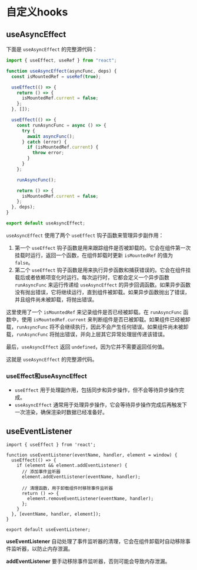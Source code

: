 # 自定义hooks

## useAsyncEffect

下面是 `useAsyncEffect` 的完整源代码：

```javascript
import { useEffect, useRef } from "react";

function useAsyncEffect(asyncFunc, deps) {
  const isMountedRef = useRef(true);

  useEffect(() => {
    return () => {
      isMountedRef.current = false;
    };
  }, []);

  useEffect(() => {
    const runAsyncFunc = async () => {
      try {
        await asyncFunc();
      } catch (error) {
        if (isMountedRef.current) {
          throw error;
        }
      }
    };

    runAsyncFunc();

    return () => {
      isMountedRef.current = false;
    };
  }, deps);
}

export default useAsyncEffect;
```

`useAsyncEffect` 使用了两个 `useEffect` 钩子函数来管理异步副作用：

1. 第一个 `useEffect` 钩子函数是用来跟踪组件是否被卸载的。它会在组件第一次挂载时运行，返回一个函数，在组件卸载时更新 `isMountedRef` 的值为 `false`。
2. 第二个 `useEffect` 钩子函数是用来执行异步函数和捕获错误的。它会在组件挂载后或者依赖项变化时运行。每次运行时，它都会定义一个异步函数 `runAsyncFunc` 来运行传递给 `useAsyncEffect` 的异步回调函数。如果异步函数没有抛出错误，它将继续运行，直到组件被卸载。如果异步函数抛出了错误，并且组件尚未被卸载，将抛出错误。

这里使用了一个 `isMountedRef` 来记录组件是否已经被卸载。在 `runAsyncFunc` 函数中，使用 `isMountedRef.current` 来判断组件是否已被卸载。如果组件已经被卸载，`runAsyncFunc` 将不会继续执行，因此不会产生任何错误。如果组件尚未被卸载，`runAsyncFunc` 将抛出错误，并向上层其它异常处理层传递该错误。

最后，`useAsyncEffect` 返回 `undefined`，因为它并不需要返回任何值。

这就是 `useAsyncEffect` 的完整源代码。



### useEffect和useAsyncEffect

- `useEffect` 用于处理副作用，包括同步和异步操作，但不会等待异步操作完成。
- `useAsyncEffect` 通常用于处理异步操作，它会等待异步操作完成后再触发下一次渲染，确保渲染时数据已经准备好。



## useEventListener

```tsx
import { useEffect } from 'react';

function useEventListener(eventName, handler, element = window) {
  useEffect(() => {
    if (element && element.addEventListener) {
      // 添加事件监听器
      element.addEventListener(eventName, handler);

      // 清理函数，用于卸载组件时移除事件监听器
      return () => {
        element.removeEventListener(eventName, handler);
      };
    }
  }, [eventName, handler, element]);
}

export default useEventListener;
```

**useEventListener** 自动处理了事件监听器的清理，它会在组件卸载时自动移除事件监听器，以防止内存泄漏。

**addEventListener** 要手动移除事件监听器，否则可能会导致内存泄漏。

